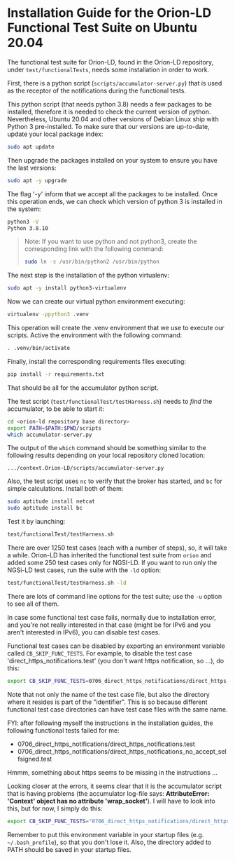 # Installation Guide for the Orion-LD Functional Test Suite on Ubuntu 20.04

The functional test suite for Orion-LD, found in the Orion-LD repository, under `test/functionalTests`, needs some 
installation in order to work.

First, there is a python script (`scripts/accumulator-server.py`) that is used as the receptor of the notifications 
during the functional tests.

This python script (that needs python 3.8) needs a few packages to be installed, therefore it is needed to check the 
current version of python. Nevertheless, Ubuntu 20.04 and other versions of Debian Linux ship with Python 3 
pre-installed. To make sure that our versions are up-to-date, update your local package index:

```bash
sudo apt update
```

Then upgrade the packages installed on your system to ensure you have the last versions:

```bash
sudo apt -y upgrade
```

The flag '-y' inform that we accept all the packages to be installed. Once this operation ends, we can check which 
version of python 3 is installed in the system:

```bash
python3 -V
Python 3.8.10
```

> Note: If you want to use python and not python3, create the corresponding link with the following command:
> ```bash
> sudo ln -s /usr/bin/python2 /usr/bin/python
> ```

The next step is the installation of the python virtualenv:

```bash
sudo apt -y install python3-virtualenv
```

Now we can create our virtual python environment executing:

```bash
virtualenv -ppython3 .venv
```

This operation will create the .venv environment that we use to execute our scripts. Active the environment with the 
following command:

```bash
. .venv/bin/activate
```

Finally, install the corresponding requirements files executing:

```bash
pip install -r requirements.txt
```

That should be all for the accumulator python script.

The test script (`test/functionalTest/testHarness.sh`) needs to *find* the accumulator, to be able to start it:
```bash
cd <orion-ld repository base directory>
export PATH=$PATH:$PWD/scripts
which accumulator-server.py
```

The output of the `which` command should be something similar to the following results depending on your local 
repository cloned location:

```text
.../context.Orion-LD/scripts/accumulator-server.py
```

Also, the test script uses `nc` to verify that the broker has started, and `bc` for simple calculations.
Install both of them:

```bash
sudo aptitude install netcat
sudo aptitude install bc
```

Test it by launching:
```bash
test/functionalTest/testHarness.sh
```

There are over 1250 test cases (each with a number of steps), so, it will take a while.
Orion-LD has inherited the functional test suite from `orion` and added some 250 test cases only for NGSI-LD.
If you want to run only the NGSi-LD test cases, run the suite with the `-ld` option:

```bash
test/functionalTest/testHarness.sh -ld
```

There are lots of command line options for the test suite; use the `-u` option to see all of them.

In case some functional test case fails, normally due to installation error, and you're not really interested in that 
case (might be for IPv6 and you aren't interested in IPv6), you can disable test cases.

Functional test cases can be disabled by exporting an environment variable called `CB_SKIP_FUNC_TESTS`.
For example, to disable the test case 'direct_https_notifications.test' (you don't want https notification, so ...), 
do this:

```bash
export CB_SKIP_FUNC_TESTS=0706_direct_https_notifications/direct_https_notifications.test
```

Note that not only the name of the test case file, but also the directory where it resides is part of the "identifier".
This is so because different functional test case directories can have test case files with the same name.

FYI: after following myself the instructions in the installation guides, the following functional tests failed for me:

* 0706_direct_https_notifications/direct_https_notifications.test
* 0706_direct_https_notifications/direct_https_notifications_no_accept_selfsigned.test

Hmmm, something about https seems to be missing in the instructions ...

Looking closer at the errors, it seems clear that it is the accumulator script that is having problems (the accumulator 
log-file says: **AttributeError: 'Context' object has no attribute 'wrap_socket'**).
I will have to look into this, but for now, I simply do this:

```bash
export CB_SKIP_FUNC_TESTS="0706_direct_https_notifications/direct_https_notifications.test 0706_direct_https_notifications/direct_https_notifications_no_accept_selfsigned.test"
```

Remember to put this environment variable in your startup files (e.g. `~/.bash_profile`), so that you don't lose it.
Also, the directory added to PATH should be saved in your startup files.
